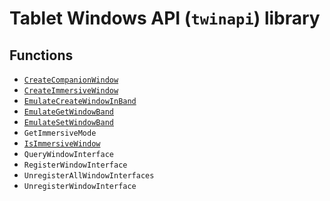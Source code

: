 # Tablet Windows API (`twinapi`) library

## Functions

- [`CreateCompanionWindow`](./CreateCompanionWindow.md)
- [`CreateImmersiveWindow`](./CreateImmersiveWindow.md)
- [`EmulateCreateWindowInBand`](./EmulateCreateWindowInBand.md)
- [`EmulateGetWindowBand`](./EmulateGetWindowBand.md)
- [`EmulateSetWindowBand`](./EmulateSetWindowBand.md)
- `GetImmersiveMode`
- [`IsImmersiveWindow`](./IsImmersiveWindow.md)
- `QueryWindowInterface`
- `RegisterWindowInterface`
- `UnregisterAllWindowInterfaces`
- `UnregisterWindowInterface`
